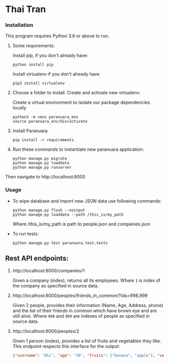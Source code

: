 # Thai Tran

### Installation

This program requires Python 3.6 or above to run.

1. Some requirements:

    Install pip, if you don't already have:

    ```commandline
    python install pip
    ```

    Install virtualenv if you don't already have

    ```commandline
    pip3 install virtualenv
    ```

 2. Choose a folder to install. Create and activate new virtualenv.

    Create a virtual environment to isolate our package dependencies locally
    ```
    python3 -m venv paranuara_env
    source paranuara_env/bin/activate
    ```

 3. Install Paranuara

    ```commandline
    pip install -r requirements
    ```

 4. Run these commands to instantiate new paranuara application:

    ```commandline
    python manage.py migrate
    python manage.py loaddata
    python manage.py runserver
    ```
Then navigate to http://localhost:8000

### Usage

* To wipe database and import new JSON data use following commands:

    ```commandline
    python manage.py flush --noinput
    python manage.py loaddata --path /this_is/my_path
    ```
    Where /this_is/my_path is path to people.json and companies.json

* To run tests:

    ```commandline
    python manage.py test paranuara.test.tests
    ```

## Rest API endpoints:

1. http://localhost:8000/companies/1

    Given a company (index), returns all its employees.
    Where `1` is index of the company as specified in source data.

2. http://localhost:8000/peoples/friends_in_common/?ids=998,999

    Given 2 people, provides their information (Name, Age, Address, phone) and
    the list of their friends in common which have brown eye and are still alive.
    Where `998` and `999` are indexes of people as specified in source data.

3. http://localhost:8000/peoples/2

    Given 1 person (index), provides a list of fruits and vegetables they like. This endpoint
    respects this interface for the output:
    ```json
    {"username": "Ahi", "age": "30", "fruits": ["banana", "apple"], "vegetables": ["beetroot", "lettuce"]}
    ```